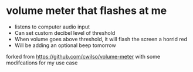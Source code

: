 # volume meter that flashes at me

* listens to computer audio input
* Can set custom decibel level of threshold
* When volume goes above threshold, it will flash the screen a horrid red
* Will be adding an optional beep tomorrow

forked from https://github.com/cwilso/volume-meter with some modifcations for my use case
